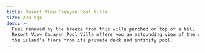 ```yaml
---
title: Resort View Cauayan Pool Villa
size: 220 sqm
desc: >-
  Feel renewed by the breeze from this villa perched on top of a hill. The
  Resort View Cauayan Pool Villa offers you an astounding view of the resort and
  the island’s flora from its private deck and infinity pool.
---
```


